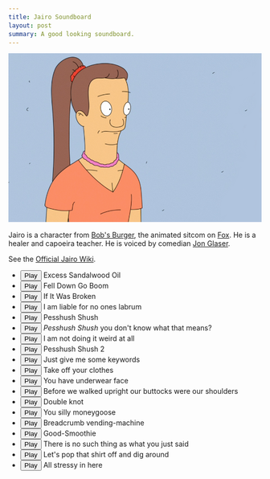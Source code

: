 ```yaml
---
title: Jairo Soundboard
layout: post
summary: A good looking soundboard.
---
```


<img src="/assets/jairo.png" style="max-width:100%;height:auto" />

Jairo is a character from [Bob's Burger](http://www.imdb.com/title/tt1561755/), the animated sitcom on [Fox](http://www.fox.com/bobs-burgers/). He is a healer and capoeira teacher. He is voiced by comedian [Jon Glaser](http://bobs-burgers.wikia.com/wiki/Jon_Glaser).

See the [Official Jairo Wiki](http://bobs-burgers.wikia.com/wiki/Jairo).

<ul>
	<li>
		<button id="b01" onclick="">Play</button> Excess Sandalwood Oil
	</li>
	<li>
		<button id="b02" onclick="">Play</button> Fell Down Go Boom
	</li>
	<li>
		<button id="b03" onclick="">Play</button> If It Was Broken
	</li>
	<li>
		<button id="b04" onclick="">Play</button> I am liable for no ones labrum
	</li>
	<li>
		<button id="b05" onclick="">Play</button> Pesshush Shush
	</li>
	<li>
		<button id="b06" onclick="">Play</button> <em>Pesshush Shush</em> you don't know what that means? 
	</li>
	<li>
		<button id="b07" onclick="">Play</button> I am not doing it weird at all 
	</li>
	<li>
		<button id="b08" onclick="">Play</button> Pesshush Shush 2
	</li>
	<li>
		<button id="b09" onclick="">Play</button> Just give me some keywords
	</li>
	<li>
		<button id="b17" onclick="">Play</button> Take off your clothes
	</li>
	<li>
		<button id="b19" onclick="">Play</button> You have underwear face
	</li>
	<li>
		<button id="b11" onclick="">Play</button> Before we walked upright our buttocks were our shoulders
	</li>
	<li>
		<button id="b12" onclick="">Play</button> Double knot
	</li>
	<li>
		<button id="b15" onclick="">Play</button> You silly moneygoose
	</li>
	<li>
		<button id="b10" onclick="">Play</button> Breadcrumb vending-machine
	</li>
	<li>
		<button id="b13" onclick="">Play</button> Good-Smoothie
	</li>
	<li>
		<button id="b18" onclick="">Play</button> There is no such thing as what you just said
	</li>
	<li>
		<button id="b14" onclick="">Play</button> Let's pop that shirt off and dig around
	</li>
	<li>
		<button id="b16" onclick="">Play</button> All stressy in here
	</li>
</ul>

<!-- All JS -->
<script src="//ajax.googleapis.com/ajax/libs/jquery/1.11.2/jquery.min.js"></script>
<script src="/assets/scripts/ion.sound.js"></script>

<script>
    $(document).ready(function(){

        ion.sound({
            sounds: [
				            {name: "excess-sandalwood-oil"},
				            {name: "fell-down-go-boom"},
				            {name: "if-it-was-broken"},
				            {name: "liable-for-no-ones-labrum"},
				            {name: "pesshushs-shush"},
				            {name: "what-that-means"},
				            {name: "not-doing-it-weird"},
				            {name: "pesshushs-shush-2"},
										{name: "bowel-movements"},
										{name: "breadcrumb-vending-machine"},
										{name: "buttocks-shoulders"},
										{name: "double-knot"},
										{name: "good-smoothie"},
										{name: "pop-that-shirt-off"},
										{name: "silly-moneygoose"},
										{name: "stressy-in-here"},
										{name: "take-off-your-clothes"},
										{name: "there-is-no-such-thing"},
										{name: "underwear-face"},
            ],
            path: "/assets/sounds/",
            preload: true,
            volume: 1.0
        });


				$("#b01").on("click", function(){
				    ion.sound.play("excess-sandalwood-oil");
				});
				$("#b02").on("click", function(){
				    ion.sound.play("fell-down-go-boom");
				});
				$("#b03").on("click", function(){
				    ion.sound.play("if-it-was-broken");
				});
				$("#b04").on("click", function(){
				    ion.sound.play("liable-for-no-ones-labrum");
				});
				$("#b05").on("click", function(){
				    ion.sound.play("pesshushs-shush");
				});
				$("#b06").on("click", function(){
				    ion.sound.play("what-that-means");
				});
				$("#b07").on("click", function(){
				    ion.sound.play("not-doing-it-weird");
				});
				$("#b08").on("click", function(){
				    ion.sound.play("pesshushs-shush-2");
				});
				$("#b09").on("click", function(){
				    ion.sound.play("bowel-movements");
				});
				$("#b10").on("click", function(){
				    ion.sound.play("breadcrumb-vending-machine");
				});
				$("#b11").on("click", function(){
				    ion.sound.play("buttocks-shoulders");
				});
				$("#b12").on("click", function(){
				    ion.sound.play("double-knot");
				});
				$("#b13").on("click", function(){
				    ion.sound.play("good-smoothie");
				});
				$("#b14").on("click", function(){
				    ion.sound.play("pop-that-shirt-off");
				});
				$("#b15").on("click", function(){
				    ion.sound.play("silly-moneygoose");
				});
				$("#b16").on("click", function(){
				    ion.sound.play("stressy-in-here");
				});
				$("#b17").on("click", function(){
				    ion.sound.play("take-off-your-clothes");
				});
				$("#b18").on("click", function(){
				    ion.sound.play("there-is-no-such-thing");
				});
				$("#b19").on("click", function(){
				    ion.sound.play("underwear-face");
				});


    });
</script>
